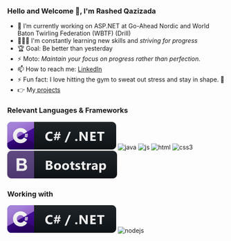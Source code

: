 ### Hello and Welcome 👋, I'm Rashed Qazizada

<!--
**rqkohistani/rqkohistani** is a ✨ _special_ ✨ repository because its `README.md` (this file) appears on your GitHub profile.

Here are some ideas to get you started:

- 🔭 I’m currently working on ...
- 🌱 I’m currently learning ...
- 👯 I’m looking to collaborate on ...
- 🤔 I’m looking for help with ...
- 💬 Ask me about ...
- 📫 How to reach me: ...
- 😄 Pronouns: ...
- ⚡ Fun fact: ...
&#10148; [unicode table](https://unicode-table.com/en/27A4/) (2022) Lorem Ipsum is simply dummy text of the printing and typesetting industry.
https://github.com/MikeCodesDotNET/ColoredBadges/tree/master/svg/dev
-->

- 🔭 I’m currently working on ASP.NET at Go-Ahead Nordic and World Baton Twirling Federation (WBTF) (Drill)
- 👨🏽‍🎓 I'm constantly learning new skills and *striving for progress*
- 🏆 Goal: Be better than yesterday
- ⚡ Moto: *Maintain your focus on progress rather than perfection.*
- 📫 How to reach me: [LinkedIn](https://www.linkedin.com/in/rashed-qazizada-1b64b68a/)
- ⚡ Fun fact: I love hitting the gym to sweat out stress and stay in shape. 🤔
- &#128073; My[ projects](https://rqkohistani.github.io/)

### Relevant Languages & Frameworks

![ASP.NET](https://raw.githubusercontent.com/MikeCodesDotNET/ColoredBadges/master/svg/dev/languages/csharp_dotnet.svg)
![java](https://user-images.githubusercontent.com/47086798/164975916-ebd0b705-c836-4eb6-b824-e72d21b8e3fc.svg)
![js](https://user-images.githubusercontent.com/47086798/164975924-7c083ba7-fed0-47bf-820f-549355bcf57d.svg)
![html](https://user-images.githubusercontent.com/47086798/164975928-14fbe9cf-d19e-482d-8e5d-a99237810be5.svg)
![css3](https://user-images.githubusercontent.com/47086798/164975931-52c8badf-53c7-447f-81f4-bc19743ac180.svg)
![Bootstrap 5 ](https://raw.githubusercontent.com/MikeCodesDotNET/ColoredBadges/master/svg/dev/frameworks/bootstrap.svg)

### Working with
![ASP.NET](https://raw.githubusercontent.com/MikeCodesDotNET/ColoredBadges/master/svg/dev/languages/csharp_dotnet.svg)
![nodejs](https://user-images.githubusercontent.com/47086798/164975939-e4f6fdc6-9c0e-4ddb-a588-3ea279d52297.svg)
<!-- ![visualstudio_code](https://user-images.githubusercontent.com/47086798/164975945-2c7d2a62-452c-43f3-881a-391511c2901d.svg)
![npm](https://user-images.githubusercontent.com/47086798/165321337-653ed928-3eb1-4bfb-9539-654d361fb689.svg)
![office_365](https://user-images.githubusercontent.com/47086798/165321339-e8e7c347-6632-4f78-82d0-2498624bf30c.svg)
<!-- https://github.com/MikeCodesDotNET/ColoredBadges -->
